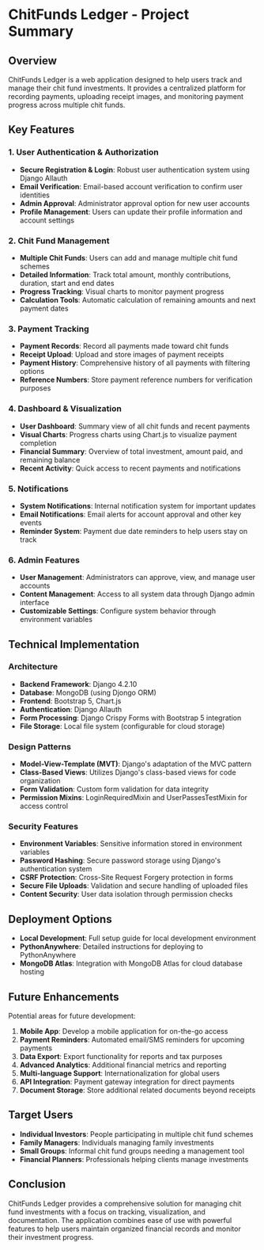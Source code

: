 # ChitFunds Ledger - Project Summary

## Overview

ChitFunds Ledger is a web application designed to help users track and manage their chit fund investments. It provides a centralized platform for recording payments, uploading receipt images, and monitoring payment progress across multiple chit funds.

## Key Features

### 1. User Authentication & Authorization

- **Secure Registration & Login**: Robust user authentication system using Django Allauth
- **Email Verification**: Email-based account verification to confirm user identities 
- **Admin Approval**: Administrator approval option for new user accounts
- **Profile Management**: Users can update their profile information and account settings

### 2. Chit Fund Management

- **Multiple Chit Funds**: Users can add and manage multiple chit fund schemes
- **Detailed Information**: Track total amount, monthly contributions, duration, start and end dates
- **Progress Tracking**: Visual charts to monitor payment progress
- **Calculation Tools**: Automatic calculation of remaining amounts and next payment dates

### 3. Payment Tracking

- **Payment Records**: Record all payments made toward chit funds
- **Receipt Upload**: Upload and store images of payment receipts
- **Payment History**: Comprehensive history of all payments with filtering options
- **Reference Numbers**: Store payment reference numbers for verification purposes

### 4. Dashboard & Visualization

- **User Dashboard**: Summary view of all chit funds and recent payments
- **Visual Charts**: Progress charts using Chart.js to visualize payment completion
- **Financial Summary**: Overview of total investment, amount paid, and remaining balance
- **Recent Activity**: Quick access to recent payments and notifications

### 5. Notifications

- **System Notifications**: Internal notification system for important updates
- **Email Notifications**: Email alerts for account approval and other key events
- **Reminder System**: Payment due date reminders to help users stay on track

### 6. Admin Features

- **User Management**: Administrators can approve, view, and manage user accounts
- **Content Management**: Access to all system data through Django admin interface
- **Customizable Settings**: Configure system behavior through environment variables

## Technical Implementation

### Architecture

- **Backend Framework**: Django 4.2.10
- **Database**: MongoDB (using Djongo ORM)
- **Frontend**: Bootstrap 5, Chart.js
- **Authentication**: Django Allauth
- **Form Processing**: Django Crispy Forms with Bootstrap 5 integration
- **File Storage**: Local file system (configurable for cloud storage)

### Design Patterns

- **Model-View-Template (MVT)**: Django's adaptation of the MVC pattern
- **Class-Based Views**: Utilizes Django's class-based views for code organization
- **Form Validation**: Custom form validation for data integrity
- **Permission Mixins**: LoginRequiredMixin and UserPassesTestMixin for access control

### Security Features

- **Environment Variables**: Sensitive information stored in environment variables
- **Password Hashing**: Secure password storage using Django's authentication system
- **CSRF Protection**: Cross-Site Request Forgery protection in forms
- **Secure File Uploads**: Validation and secure handling of uploaded files
- **Content Security**: User data isolation through permission checks

## Deployment Options

- **Local Development**: Full setup guide for local development environment
- **PythonAnywhere**: Detailed instructions for deploying to PythonAnywhere
- **MongoDB Atlas**: Integration with MongoDB Atlas for cloud database hosting

## Future Enhancements

Potential areas for future development:

1. **Mobile App**: Develop a mobile application for on-the-go access
2. **Payment Reminders**: Automated email/SMS reminders for upcoming payments
3. **Data Export**: Export functionality for reports and tax purposes
4. **Advanced Analytics**: Additional financial metrics and reporting
5. **Multi-language Support**: Internationalization for global users
6. **API Integration**: Payment gateway integration for direct payments
7. **Document Storage**: Store additional related documents beyond receipts

## Target Users

- **Individual Investors**: People participating in multiple chit fund schemes
- **Family Managers**: Individuals managing family investments
- **Small Groups**: Informal chit fund groups needing a management tool
- **Financial Planners**: Professionals helping clients manage investments

## Conclusion

ChitFunds Ledger provides a comprehensive solution for managing chit fund investments with a focus on tracking, visualization, and documentation. The application combines ease of use with powerful features to help users maintain organized financial records and monitor their investment progress.